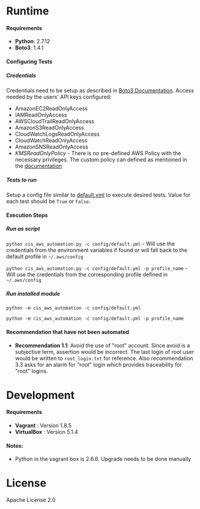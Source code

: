 # Runtime
#### Requirements
- **Python**: 2.7.12
- **Boto3**: 1.4.1

#### Configuring Tests

##### Credentials

Credentials need to be setup as described in [Boto3 Documentation](http://boto3.readthedocs.io/en/latest/guide/configuration.html).
Access needed by the users' API keys configured:

- AmazonEC2ReadOnlyAccess
- IAMReadOnlyAccess
- AWSCloudTrailReadOnlyAccess
- AmazonS3ReadOnlyAccess
- CloudWatchLogsReadOnlyAccess
- CloudWatchReadOnlyAccess
- AmazonSNSReadOnlyAccess
- *KMSReadOnlyPolicy* - There is no pre-defined AWS Policy with the necessary privileges. The custom policy can defined as mentioned in the [documentation](https://docs.aws.amazon.com/kms/latest/developerguide/iam-policies.html#iam-policy-example-read-only-console)

##### Tests to run

Setup a config file similar to [default.yml](https://github.com/mikhailadvani/cis-aws-automation/blob/master/config/default.yml) to execute desired tests. Value for each test should be `True` or `False`.

#### Execution Steps

##### Run as script
`python cis_aws_automation.py -c config/default.yml` - Will use the credentials from the environment variables if found or will fall back to the default profile in `~/.aws/config`

`python cis_aws_automation.py -c config/default.yml -p profile_name` - Will use the credentials from the corresponding profile defined in `~/.aws/config`

##### Run installed module
`python -m cis_aws_automation -c config/default.yml`

`python -m cis_aws_automation -c config/default.yml -p profile_name`

#### Recommendation that have not been automated

* **Recommendation 1.1**: Avoid the use of "root" account. Since avoid is a subjective term, assertion would be incorrect. The last login of root user would be written to `root_login.txt` for reference. Also recommendation 3.3 asks for an alarm for "root" login which provides traceability for "root" logins.   

# Development
#### Requirements
- **Vagrant** : Version 1.8.5
- **VirtualBox** : Version 5.1.4

#### Notes:

- Python in the vagrant box is 2.6.6. Upgrade needs to be done manually

# License
Apache License 2.0



